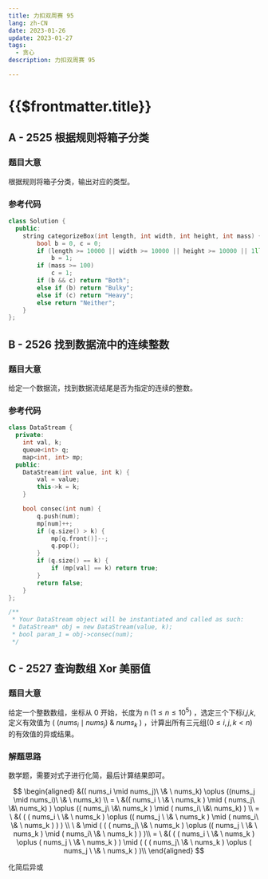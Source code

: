 ```yaml
---
title: 力扣双周赛 95
lang: zh-CN
date: 2023-01-26
update: 2023-01-27
tags:
  - 贪心
description: 力扣双周赛 95

---
```


# {{$frontmatter.title}}

## A - 2525 根据规则将箱子分类

### 题目大意

根据规则将箱子分类，输出对应的类型。

### 参考代码

```cpp
class Solution {
  public:
    string categorizeBox(int length, int width, int height, int mass) {
        bool b = 0, c = 0;
        if (length >= 10000 || width >= 10000 || height >= 10000 || 1ll * length * width * height >= 1000000000)
            b = 1;
        if (mass >= 100)
            c = 1;
        if (b && c) return "Both";
        else if (b) return "Bulky";
        else if (c) return "Heavy";
        else return "Neither";
    }
};
```

## B - 2526 找到数据流中的连续整数

### 题目大意

给定一个数据流，找到数据流结尾是否为指定的连续的整数。

### 参考代码

```cpp
class DataStream {
  private:
    int val, k;
    queue<int> q;
    map<int, int> mp;
  public:
    DataStream(int value, int k) {
        val = value;
        this->k = k;
    }

    bool consec(int num) {
        q.push(num);
        mp[num]++;
        if (q.size() > k) {
            mp[q.front()]--;
            q.pop();
        }
        if (q.size() == k) {
            if (mp[val] == k) return true;
        }
        return false;
    }
};

/**
 * Your DataStream object will be instantiated and called as such:
 * DataStream* obj = new DataStream(value, k);
 * bool param_1 = obj->consec(num);
 */
```

## C - 2527 查询数组 Xor 美丽值

### 题目大意

给定一个整数数组，坐标从 0 开始，长度为 n $( 1 \leq n \leq 10^5)$ ，选定三个下标$i$,$j$,$k$,定义有效值为 $(\ (nums_i \mid nums_j) \  \& \ nums_k \ )$ ，计算出所有三元组$(0 \leq i,j,k \lt n)$ 的有效值的异或结果。

### 解题思路

数学题，需要对式子进行化简，最后计算结果即可。

$$
\begin{aligned}
&(( nums_i \mid nums_j)\ \& \ nums_k) \oplus ((nums_j \mid nums_i)\ \& \ nums_k) \\
= \  &(( nums_i \ \& \  nums_k ) \mid ( nums_j\ \&\ nums_k) ) \oplus (( nums_j\ \&\ nums_k ) \mid ( nums_i\ \&\ nums_k) ) \\
= \  &( ( ( nums_i \ \& \ nums_k )  \oplus (( nums_j \ \& \ nums_k ) \mid ( nums_i\  \& \ nums_k ) ) ) \\
  \  & \mid ( ( ( nums_j\  \& \ nums_k ) \oplus (( nums_j \ \& \ nums_k ) \mid ( nums_i\  \& \ nums_k ) ) )\\
= \  &( ( ( nums_i \ \& \ nums_k )  \oplus ( nums_j \ \& \ nums_k ) ) \mid ( ( ( nums_j\  \& \ nums_k ) \oplus ( nums_j \ \& \ nums_k  ) )\\
\end{aligned}
$$

化简后异或